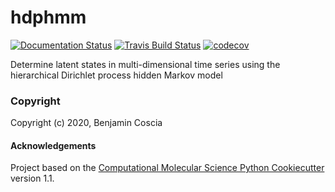 hdphmm
==============================
[//]: # (Badges)
[![Documentation Status](https://readthedocs.org/projects/hdphmm/badge/?version=latest)](https://hdphmm.readthedocs.io/en/latest/?badge=latest)
[![Travis Build Status](https://travis-ci.com/bencoscia/hdphmm.svg?branch=master)](https://travis-ci.com/bencoscia/hdphmm)
[![codecov](https://codecov.io/gh/bencoscia/hdphmm/branch/master/graph/badge.svg)](https://codecov.io/gh/bencoscia/hdphmm/branch/master)

Determine latent states in multi-dimensional time series using the hierarchical Dirichlet process hidden Markov model

### Copyright

Copyright (c) 2020, Benjamin Coscia


#### Acknowledgements
 
Project based on the 
[Computational Molecular Science Python Cookiecutter](https://github.com/molssi/cookiecutter-cms) version 1.1.
